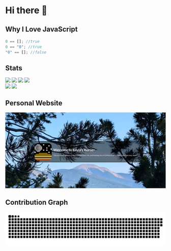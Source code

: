 # Hi there 👋

## Why I Love JavaScript
```js
0 == []; //true
0 == "0"; //true
"0" == []; //false
```

## Stats
![](http://github-profile-summary-cards.vercel.app/api/cards/profile-details?username=Kaympe20&theme=tokyonight)
![](http://github-profile-summary-cards.vercel.app/api/cards/productive-time?username=Kaympe20&theme=tokyonight&utcOffset=-4)
![](https://github-readme-stats.vercel.app/api?username=Kaympe20&theme=tokyonight&hide_border=true&include_all_commits=true&count_private=true)
![](https://github-readme-streak-stats.herokuapp.com/?user=Kaympe20&theme=tokyonight&hide_border=true) <br />
![](https://github-readme-stats.hackclub.dev/api/wakatime?username=418&api_domain=hackatime.hackclub.com&theme=tokyonight&custom_title=Hackatime+Stats&layout=compact&cache_seconds=0&hide_border=true)
![](https://github-readme-stats.vercel.app/api/top-langs/?username=Kaympe20&theme=tokyonight&hide_border=true&include_all_commits=true&count_private=true&layout=pie)

## Personal Website
[![](https://raw.githubusercontent.com/Kaympe20/kaympe20/refs/heads/main/img/Screenshot_20250602_090509.png)](https://owo.bet)

## Contribution Graph
![snake gif](https://github.com/NeonGamerBot-QK/NeonGamerBot-QK/blob/output/github-contribution-grid-snake.svg)
